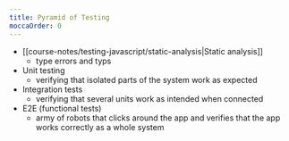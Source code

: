 ```yaml
---
title: Pyramid of Testing
moccaOrder: 0
---
```

- [[course-notes/testing-javascript/static-analysis|Static analysis]]
    - type errors and typs
- Unit testing
    - verifying that isolated parts of the system work as expected
- Integration tests
    - verifying that several units work as intended when connected
- E2E (functional tests)
    - army of robots that clicks around the app and verifies that the app works correctly as a whole system
